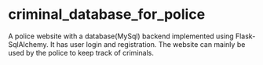 # criminal_database_for_police
A police website with a database(MySql) backend implemented using Flask-SqlAlchemy. It has user login and registration. The website can mainly be used by the police to keep track of criminals.
